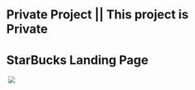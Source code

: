 # Private Project || This project is Private

# StarBucks Landing Page

<img src="https://www.filmibeat.com/img/popcorn/profile_photos/tulasi-shivamani-20150619131200-2794.jpg" alt="">
<img align="center" src="https://www.power-wrestling.de/wp-content/uploads/2019/11/AJ-Styles.jpg" />

